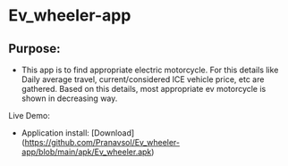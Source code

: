 # Ev_wheeler-app

## Purpose:
- This app is to find appropriate electric motorcycle. For this details like Daily average travel, current/considered ICE vehicle price, etc are gathered. Based on this details, most appropriate ev motorcycle is shown in decreasing way.

Live Demo:
- Application install: [Download] (https://github.com/Pranavsol/Ev_wheeler-app/blob/main/apk/Ev_wheeler.apk)
